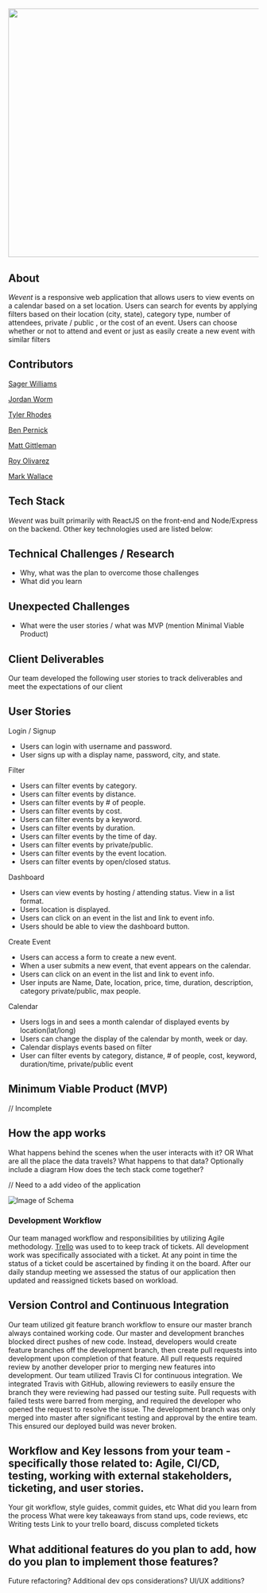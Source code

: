 # <p align="center">
  <img width="800" height="500" src="https://files.slack.com/files-pri/T2SVC7RB3-FV36ATJS3/download/screen_shot_2020-03-07_at_10.12.38_am.png">
</p>

## About

*Wevent* is a responsive web application that allows users to view events on a calendar  based on a set location. Users can search for events by applying  filters based on their location (city, state), category type, number of attendees, private / public , or the cost of an event. Users can choose whether or not to attend and event or just as easily create a new event with similar filters

## Contributors

[Sager Williams](https://github.com/SagerWilliams)

[Jordan Worm](https://github.com/jtworm96)

[Tyler Rhodes](https://github.com/tylerCaineRhodes)

[Ben Pernick](https://github.com/bpernick)

[Matt Gittleman](https://github.com/mgittle)

[Roy Olivarez](https://github.com/RoyOlivarez)

[Mark Wallace](https://github.com/mwallace999)

## Tech Stack

*Wevent* was built primarily with ReactJS on the front-end and Node/Express on the backend. Other key technologies used are listed below:

## Technical Challenges / Research

 - Why, what was the plan to overcome those challenges
 - What did you learn

## Unexpected Challenges
 - What were the user stories / what was MVP (mention Minimal Viable Product)

## Client Deliverables 

Our team developed the following user stories to track deliverables and meet the expectations of our client

## User Stories

Login / Signup
 - Users can login with username and password.
 - User signs up with a display name, password, city, and state.

Filter
 - Users can filter events by category.
 - Users can filter events by distance.
 - Users can filter events by # of people. 
 - Users can filter events by cost.
 - Users can filter events by a keyword. 
 - Users can filter events by duration.
 - Users can filter events by the time of day.
 - Users can filter events by private/public.
 - Users can filter events by the event location.
 - Users can filter events by open/closed status.

Dashboard
 - Users can view events by hosting / attending status. View in a list format.
 - Users location is displayed.
 - Users can click on an event in the list and link to event info.
 - Users should be able to view the dashboard button.

Create Event
 - Users can access a form to create a new event.
 - When a user submits a new event, that event appears on the calendar.
 - Users can click on an event in the list and link to event info.
 - User inputs are Name, Date, location, price, time, duration, description, category private/public, max people.

Calendar
 - Users logs in and sees a month calendar of displayed events by location(lat/long)
 - Users can change the display of the calendar by month, week or day.
 - Calendar displays events based on filter
 - User can filter events by category, distance, # of people, cost, keyword, duration/time, private/public event

## Minimum Viable Product (MVP)

// Incomplete

## How the app works

What happens behind the scenes when the user interacts with it? 
OR What are all the place the data travels?  What happens to that data?
Optionally include a diagram
How does the tech stack come together?

// Need to a add video of the application

![Image of Schema](https://files.slack.com/files-pri/T2SVC7RB3-FUFU41D09/download/screen_shot_2020-02-29_at_2.51.35_pm.png)

### Development Workflow
Our team managed workflow and responsibilities by utilizing Agile methodology. [Trello](https://trello.com/b/JIxuLxiP/blue-ocean) was used to to keep track of tickets. All development work was specifically associated with a ticket. At any point in time the status of a ticket could be ascertained by finding it on the board. After our daily standup meeting we assessed the status of our application then updated and reassigned tickets based on workload.

## Version Control and Continuous Integration

Our team utilized git feature branch workflow to ensure our master branch always contained working code. Our master and development branches blocked direct pushes of new code. Instead, developers would create feature branches off the development branch, then create pull requests into development upon completion of that feature.
All pull requests required review by another developer prior to merging new features into development. Our team utilized Travis CI for continuous integration. We integrated Travis with GitHub, allowing reviewers to easily ensure the branch they were reviewing had passed our testing suite. Pull requests with failed tests were barred from merging, and required the developer who opened the request to resolve the issue. The development branch was only merged into master after significant testing and approval by the entire team. This ensured our deployed build was never broken.

## Workflow and Key lessons from your team - specifically those related to: Agile, CI/CD, testing, working with external stakeholders, ticketing, and user stories.

Your git workflow, style guides, commit guides, etc
What did you learn from the process
What were key takeaways from stand ups, code reviews, etc
Writing tests
Link to your trello board, discuss completed tickets

## What additional features do you plan to add, how do you plan to implement those features?

Future refactoring?
Additional dev ops considerations?
UI/UX additions?


